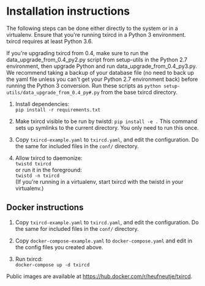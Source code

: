 Installation instructions
=========================

The following steps can be done either directly to the system or in a virtualenv. Ensure that you're running txircd in a Python 3 environment. txircd requires at least Python 3.6.

If you're upgrading txircd from 0.4, make sure to run the data_upgrade_from_0.4_py2.py script from setup-utils in the Python 2.7 environment, then upgrade Python and run data_upgrade_from_0.4_py3.py.
We recommend taking a backup of your database file (no need to back up the yaml file unless you can't get your Python 2.7 environment back) before running the Python 3 conversion.
Run these scripts as `python setup-utils/data_upgrade_from_0.4_py#.py` from the base txircd directory.

1. Install dependencies:  
`pip install -r requirements.txt`

2. Make txircd visible to be run by twistd:
`pip install -e .`
This command sets up symlinks to the current directory. You only need to run this once.

3. Copy `txircd-example.yaml` to `txircd.yaml`, and edit the configuration. Do the same for included files in the `conf/` directory.

4. Allow txircd to daemonize:  
`twistd txircd`  
or run it in the foreground:  
`twistd -n txircd`  
(If you're running in a virtualenv, start txircd with the twistd in your virtualenv.)

Docker instructions
-------------------

1. Copy `txircd-example.yaml` to `txircd.yaml`, and edit the configuration. Do the same for included files in the `conf/` directory.

2. Copy `docker-compose-example.yaml` to `docker-compose.yaml` and edit in the config files you created above.

3. Run txircd:  
`docker-compose up -d txircd`

Public images are available at https://hub.docker.com/r/heufneutje/txircd.

